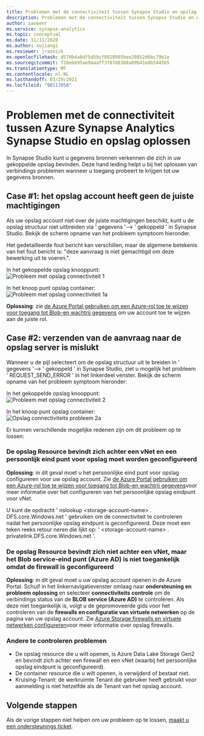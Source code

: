 ```yaml
---
title: Problemen met de connectiviteit tussen Synapse Studio en opslag oplossen
description: Problemen met de connectiviteit tussen Synapse Studio en opslag oplossen
author: saveenr
ms.service: synapse-analytics
ms.topic: conceptual
ms.date: 11/11/2020
ms.author: xujiang1
ms.reviewer: jrasnick
ms.openlocfilehash: d570b4a8df5d59cf8828985bee20852d6bc79b1e
ms.sourcegitcommit: f28ebb95ae9aaaff3f87d8388a09b41e0b3445b5
ms.translationtype: MT
ms.contentlocale: nl-NL
ms.lasthandoff: 03/29/2021
ms.locfileid: "98117058"
---
```

# <a name="troubleshoot-connectivity-between-azure-synapse-analytics-synapse-studio-and-storage"></a>Problemen met de connectiviteit tussen Azure Synapse Analytics Synapse Studio en opslag oplossen

In Synapse Studio kunt u gegevens bronnen verkennen die zich in uw gekoppelde opslag bevinden. Deze hand leiding helpt u bij het oplossen van verbindings problemen wanneer u toegang probeert te krijgen tot uw gegevens bronnen. 

## <a name="case-1-storage-account-lacks-proper-permissions"></a>Case #1: het opslag account heeft geen de juiste machtigingen

Als uw opslag account niet over de juiste machtigingen beschikt, kunt u de opslag structuur niet uitbreiden via ' gegevens '--> ' gekoppeld ' in Synapse Studio. Bekijk de scherm opname van het probleem symptoom hieronder. 

Het gedetailleerde fout bericht kan verschillen, maar de algemene betekenis van het fout bericht is: "deze aanvraag is niet gemachtigd om deze bewerking uit te voeren.".

In het gekoppelde opslag knooppunt:  
![Probleem met opslag connectiviteit 1](media/troubleshoot-synapse-studio-and-storage-connectivity/storage-connectivity-issue-1.png)

In het knoop punt opslag container:  
![Probleem met opslag connectiviteit 1a](media/troubleshoot-synapse-studio-and-storage-connectivity/storage-connectivity-issue-1a.png)

**Oplossing**: zie [de Azure Portal gebruiken om een Azure-rol toe te wijzen voor toegang tot Blob-en wachtrij gegevens](../../storage/common/storage-auth-aad-rbac-portal.md) om uw account toe te wijzen aan de juiste rol.


## <a name="case-2-failed-to-send-the-request-to-storage-server"></a>Case #2: verzenden van de aanvraag naar de opslag server is mislukt

Wanneer u de pijl selecteert om de opslag structuur uit te breiden in ' gegevens '--> ' gekoppeld ' in Synapse Studio, ziet u mogelijk het probleem ' REQUEST_SEND_ERROR ' in het linkerdeel venster. Bekijk de scherm opname van het probleem symptoom hieronder:

In het gekoppelde opslag knooppunt:  
![Probleem met opslag connectiviteit 2](media/troubleshoot-synapse-studio-and-storage-connectivity/storage-connectivity-issue-2.png)

In het knoop punt opslag container:  
![Opslag connectiviteits probleem 2a](media/troubleshoot-synapse-studio-and-storage-connectivity/storage-connectivity-issue-2a.png)

Er kunnen verschillende mogelijke redenen zijn om dit probleem op te lossen:

### <a name="the-storage-resource-is-behind-a-vnet-and-a-storage-private-endpoint-needs-to-configure"></a>De opslag Resource bevindt zich achter een vNet en een persoonlijk eind punt voor opslag moet worden geconfigureerd

**Oplossing**: in dit geval moet u het persoonlijke eind punt voor opslag configureren voor uw opslag account. Zie [de Azure Portal gebruiken om een Azure-rol toe te wijzen voor toegang tot Blob-en wachtrij gegevens](../security/how-to-connect-to-workspace-from-restricted-network.md)voor meer informatie over het configureren van het persoonlijke opslag eindpunt voor vNet.

U kunt de opdracht ' nslookup \<storage-account-name\> . DFS.core.Windows.net ' gebruiken om de connectiviteit te controleren nadat het persoonlijke opslag eindpunt is geconfigureerd. Deze moet een teken reeks retour neren die lijkt op: ' \<storage-account-name\> . privatelink.DFS.core.Windows.net '.

### <a name="the-storage-resource-is-not-behind-a-vnet-but-the-blob-service-azure-ad-endpoint-is-not-accessible-due-to-firewall-configured"></a>De opslag Resource bevindt zich niet achter een vNet, maar het Blob service-eind punt (Azure AD) is niet toegankelijk omdat de firewall is geconfigureerd

**Oplossing**: in dit geval moet u uw opslag account openen in de Azure Portal. Schuif in het linkernavigatievenster omlaag naar **ondersteuning en probleem oplossing** en selecteer **connectiviteits controle** om de verbindings status van de **BLOB service (Azure AD)** te controleren. Als deze niet toegankelijk is, volgt u de gepromoveerde gids voor het controleren van de **firewalls en configuratie van virtuele netwerken** op de pagina van uw opslag account. Zie [Azure Storage firewalls en virtuele netwerken configureren](../../storage/common/storage-network-security.md)voor meer informatie over opslag firewalls.

### <a name="other-issues-to-check"></a>Andere te controleren problemen 

* De opslag resource die u wilt openen, is Azure Data Lake Storage Gen2 en bevindt zich achter een firewall en een vNet (waarbij het persoonlijke opslag eindpunt is geconfigureerd).
* De container resource die u wilt openen, is verwijderd of bestaat niet.
* Kruising-Tenant: de werkruimte Tenant die gebruiker heeft gebruikt voor aanmelding is niet hetzelfde als de Tenant van het opslag account. 


## <a name="next-steps"></a>Volgende stappen
Als de vorige stappen niet helpen om uw probleem op te lossen, [maakt u een ondersteunings ticket](../sql-data-warehouse/sql-data-warehouse-get-started-create-support-ticket.md).